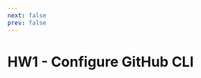 ```yaml
---
next: false
prev: false
---
```

# HW1 - Configure GitHub CLI
<!--@include: ../../../parts/setup-gh-cli.md -->
